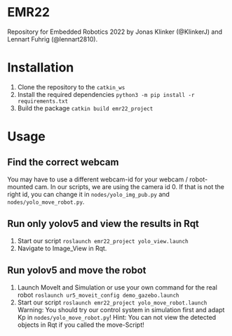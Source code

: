 # EMR22
Repository for Embedded Robotics 2022 by Jonas Klinker (@KlinkerJ) and Lennart Fuhrig (@lennart2810).

# Installation
1. Clone the repository to the `catkin_ws`
2. Install the required dependencies
```python3 -m pip install -r requirements.txt```
3. Build the package
```catkin build emr22_project```
# Usage

## Find the correct webcam
You may have to use a different webcam-id for your webcam / robot-mounted cam. In our scripts, we are using the camera id 0. If that is not the right id, you can change it in `nodes/yolo_img_pub.py` and `nodes/yolo_move_robot.py`.

## Run only yolov5 and view the results in Rqt
1. Start our script
```roslaunch emr22_project yolo_view.launch```
2. Navigate to Image_View in Rqt.

## Run yolov5 and move the robot
1. Launch MoveIt and Simulation or use your own command for the real robot
```roslaunch ur5_moveit_config demo_gazebo.launch```
2. Start our script
```roslaunch emr22_project yolo_move_robot.launch```
Warning: You should try our control system in simulation first and adapt Kp in `nodes/yolo_move_robot.py`!
Hint: You can not view the detected objects in Rqt if you called the move-Script! 